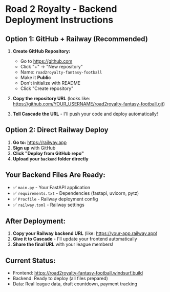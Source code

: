 # Road 2 Royalty - Backend Deployment Instructions

## Option 1: GitHub + Railway (Recommended)

1. **Create GitHub Repository:**
   - Go to https://github.com
   - Click "+" → "New repository"
   - Name: `road2royalty-fantasy-football`
   - Make it **Public**
   - Don't initialize with README
   - Click "Create repository"

2. **Copy the repository URL** (looks like: https://github.com/YOUR_USERNAME/road2royalty-fantasy-football.git)

3. **Tell Cascade the URL** - I'll push your code and deploy automatically!

## Option 2: Direct Railway Deploy

1. **Go to:** https://railway.app
2. **Sign up** with GitHub
3. **Click "Deploy from GitHub repo"**
4. **Upload your `backend` folder directly**

## Your Backend Files Are Ready:
- ✅ `main.py` - Your FastAPI application
- ✅ `requirements.txt` - Dependencies (fastapi, uvicorn, pytz)
- ✅ `Procfile` - Railway deployment config
- ✅ `railway.toml` - Railway settings

## After Deployment:
1. **Copy your Railway backend URL** (like: https://your-app.railway.app)
2. **Give it to Cascade** - I'll update your frontend automatically
3. **Share the final URL** with your league members!

## Current Status:
- Frontend: https://road2royalty-fantasy-football.windsurf.build
- Backend: Ready to deploy (all files prepared)
- Data: Real league data, draft countdown, payment tracking
